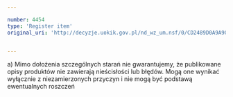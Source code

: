 ```yaml
---

number: 4454
type: 'Register item'
original_uri: 'http://decyzje.uokik.gov.pl/nd_wz_um.nsf/0/CD2489D0A9A90B5FC1257B490028EA88?OpenDocument'


---
```


a) Mimo dołożenia szczególnych starań nie gwarantujemy, że publikowane opisy produktów nie zawierają nieścisłości lub błędów. Mogą one wynikać wyłącznie z niezamierzonych przyczyn i nie mogą być podstawą ewentualnych roszczeń
